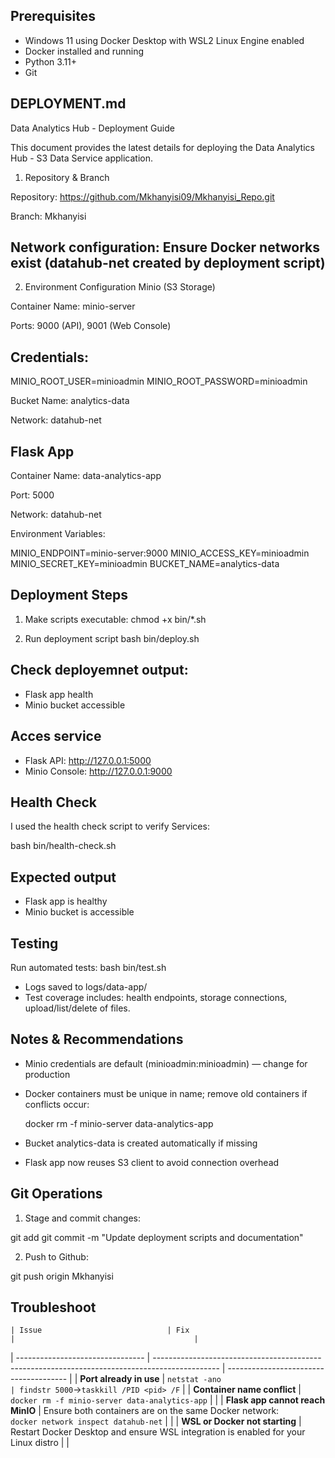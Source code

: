 ## Prerequisites
- Windows 11 using Docker Desktop with WSL2 Linux Engine enabled
- Docker installed and running
- Python 3.11+
- Git


## DEPLOYMENT.md
Data Analytics Hub - Deployment Guide

This document provides the latest details for deploying the Data Analytics Hub - S3 Data Service application.

1. Repository & Branch

Repository: https://github.com/Mkhanyisi09/Mkhanyisi_Repo.git

Branch: Mkhanyisi

## Network configuration: Ensure Docker networks exist (datahub-net created by deployment script)

2. Environment Configuration
Minio (S3 Storage)

Container Name: minio-server

Ports: 9000 (API), 9001 (Web Console)

## Credentials:

MINIO_ROOT_USER=minioadmin
MINIO_ROOT_PASSWORD=minioadmin

Bucket Name: analytics-data

Network: datahub-net

## Flask App

Container Name: data-analytics-app

Port: 5000

Network: datahub-net

Environment Variables:

MINIO_ENDPOINT=minio-server:9000
MINIO_ACCESS_KEY=minioadmin
MINIO_SECRET_KEY=minioadmin
BUCKET_NAME=analytics-data

## Deployment Steps

1. Make scripts executable:
chmod +x bin/*.sh

2. Run deployment script
bash bin/deploy.sh

## Check deployemnet output:
* Flask app health
* Minio bucket accessible

## Acces service

* Flask API: http://127.0.0.1:5000
* Minio Console: http://127.0.0.1:9000

## Health Check
I used the health check script to verify Services:

bash bin/health-check.sh

## Expected output

* Flask app is healthy
* Minio bucket is accessible

## Testing 

Run automated tests:
bash bin/test.sh

* Logs saved to logs/data-app/
* Test coverage includes: health endpoints, storage connections, upload/list/delete of files.

## Notes & Recommendations

* Minio credentials are default (minioadmin:minioadmin) — change for production

* Docker containers must be unique in name; remove old containers if conflicts occur:

  docker rm -f minio-server data-analytics-app

* Bucket analytics-data is created automatically if missing

* Flask app now reuses S3 client to avoid connection overhead


## Git Operations

1. Stage and commit changes:

git add
git commit -m "Update deployment scripts and documentation"

2. Push to Github:

git push origin Mkhanyisi

## Troubleshoot
    | Issue                            | Fix                                                                                            |                                        |
| -------------------------------- | ---------------------------------------------------------------------------------------------- | -------------------------------------- |
| **Port already in use**          | `netstat -ano                                                                                  | findstr 5000`→`taskkill /PID <pid> /F` |
| **Container name conflict**      | `docker rm -f minio-server data-analytics-app`                                                 |                                        |
| **Flask app cannot reach MinIO** | Ensure both containers are on the same Docker network:<br>`docker network inspect datahub-net` |                                        |
| **WSL or Docker not starting**   | Restart Docker Desktop and ensure WSL integration is enabled for your Linux distro             |                                        |



